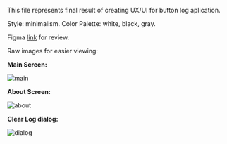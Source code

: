 This file represents final result of creating UX/UI for button log aplication. 

Style: minimalism.
Color Palette: white, black, gray.

Figma [link](https://www.figma.com/file/CCTH8dHGP8VzqF1XrrqAWu/ButtonLog-UI?node-id=4%3A267) for review.

Raw images for easier viewing:

**Main Screen:**

![main](https://user-images.githubusercontent.com/82474250/196437967-7d4e1d49-fe57-4e92-9651-b0ee026dbc79.png)


**About Screen:**

![about](https://user-images.githubusercontent.com/82474250/195093797-acf22e59-7c50-4eb8-948b-b9a4c5004ab1.png)

**Clear Log dialog:**

![dialog](https://user-images.githubusercontent.com/82474250/195093894-57dc790f-b26d-46aa-a190-48c75b50bdc3.png)

